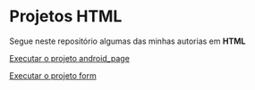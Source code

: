 # Projetos HTML
 Segue neste repositório algumas das minhas autorias em **HTML**

 <a href="https://rafael-ienne.github.io/projetos_html/android_page/index.html">Executar o projeto android_page</a>

 <a href="https://rafael-ienne.github.io/projetos_html/form/index.html">Executar o projeto form</a>
